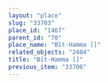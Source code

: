 ```yaml
---
layout: "place"
slug: "33703"
place_id: "1467"
parent_id: "70"
place_name: "Bīt-Hamma []"
related_objects: "2484"
title: "Bīt-Hamma []"
previous_item: "33706"
---
```

